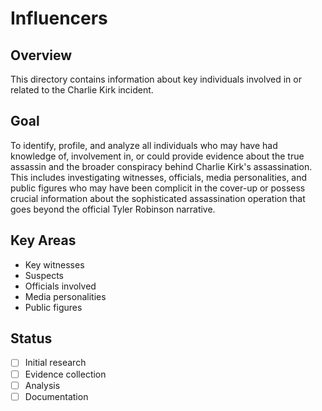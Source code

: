 # Influencers

## Overview
This directory contains information about key individuals involved in or related to the Charlie Kirk incident.

## Goal
To identify, profile, and analyze all individuals who may have had knowledge of, involvement in, or could provide evidence about the true assassin and the broader conspiracy behind Charlie Kirk's assassination. This includes investigating witnesses, officials, media personalities, and public figures who may have been complicit in the cover-up or possess crucial information about the sophisticated assassination operation that goes beyond the official Tyler Robinson narrative.

## Key Areas
- Key witnesses
- Suspects
- Officials involved
- Media personalities
- Public figures

## Status
- [ ] Initial research
- [ ] Evidence collection
- [ ] Analysis
- [ ] Documentation